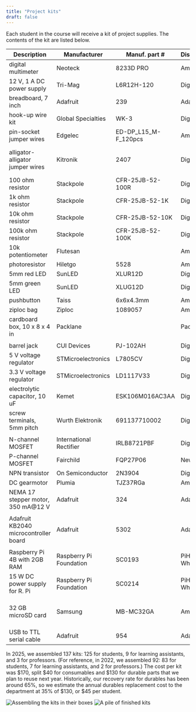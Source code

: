 ```yaml
---
title: "Project kits"
draft: false
---
```


Each student in the course will receive a kit of project supplies. The contents of the kit are listed below.

| Description                              | Manufacturer            | Manuf. part #        | Distributor     | Dist. part #    |                |
|------------------------------------------|-------------------------|----------------------|-----------------|-----------------|----------------|
| digital multimeter                       | Neoteck                 | 8233D PRO            | Amazon          | B01NAVAT9S      | 1              |
| 12 V, 1 A DC power supply                | Tri-Mag                 | L6R12H-120           | Digikey         | 364-1264-ND     | 1              |
| breadboard, 7 inch                       | Adafruit                | 239                  | Adafruit        | 239             | 1              |
| hook-up wire kit                         | Global Specialties      | WK-3                 | Digikey         | BKWK-3-ND       | 1              |
| pin-socket jumper wires                	 | Edgelec	               | ED-DP_L15_M-F_120pcs |	Amazon          | B07GD2869Z	    | 10             |
| alligator-alligator jumper wires         | Kitronik                | 2407                 | Digikey         | 1927-1085-ND    | 2 from 10 pack |
| 100 ohm resistor                         | Stackpole	             | CFR-25JB-52-100R     |	Digikey	        | CF12JT100RCT-ND | 10             |
| 1k ohm resistor                          | Stackpole	             | CFR-25JB-52-1K       |	Digikey	        | CF12JT1K00CT-ND | 10             |
| 10k ohm resistor                         | Stackpole	             | CFR-25JB-52-10K      |	Digikey	        | CF12JT10K0CT-ND | 10             |
| 100k ohm resistor                        | Stackpole	             | CFR-25JB-52-100K     |	Digikey	        | CF12JT100KCT-ND | 10             |
| 10k potentiometer                        | Flutesan                |                      |	Amazon	        | B09L5MGNFZ      | 2              |
| photoresistor                            | Hiletgo                 | 5528                 |	Amazon	        | B00N1ZJUN4      | 2              |
| 5mm red LED                              | SunLED	                 | XLUR12D	            | Digikey	        | 1497-1031-ND    | 5              |
| 5mm green LED                            | SunLED	                 | XLUG12D	            | Digikey	        | 1497-1023-ND    | 5              |
| pushbutton                               | Taiss                   | 6x6x4.3mm            | Amazon          | B08DRB78MX      | 6              |
| ziploc bag                               | Ziploc                  | 1089057              | Amazon          | B00MR1TK4C      | 1              |
| cardboard box, 10 x 8 x 4 in             | Packlane                |                      | Packlane        |                 | 1              |
|                                          |                         |                      |                 |                 |                |
| barrel jack                              | CUI Devices             | PJ-102AH             | Digikey         | CP-102AH-ND     | 2              |
| 5 V voltage regulator                    | STMicroelectronics      | L7805CV              | Digikey         | 497-1443-5-ND   | 2              |
| 3.3 V voltage regulator                  | STMicroelectronics      | LD1117V33            | Digikey         | 497-1491-5-ND   | 2              |
| electrolytic capacitor, 10 uF            | Kemet                   | ESK106M016AC3AA      | Digikey         | 399-6597-ND     | 4              |
| screw terminals, 5mm pitch               | Wurth Elektronik        | 691137710002         | Digikey         | 732-10955-ND    | 2              |
|                                          |                         |                      |                 |                 |                |
| N-channel MOSFET                         | International Rectifier | IRLB8721PBF          | Digikey         | IRLB8721PBF-ND  | 4              |
| P-channel MOSFET                         | Fairchild               | FQP27P06             | Newark          | 58K1524         | 3              |
| NPN transistor                           | On Semiconductor        | 2N3904               | Digikey         | 2N3904FS-ND     | 2              |
| DC gearmotor                             | Plumia                  | TJZ37RGa             | Amazon          |                 | 4              |
| NEMA 17 stepper motor, 350 mA@12 V       | Adafruit                | 324                  | Adafruit        | 324             | 1              |
|                                          |                         |                      |                 |                 |                |
| Adafruit KB2040 microcontroller board    | Adafruit                | 5302                 | Adafruit        | 5302            | 1              |
|                                          |                         |                      |                 |                 |                |
| Raspberry Pi 4B with 2GB RAM             | Raspberry Pi Foundation | SC0193               | PiHut Wholesale | SC0193          | 1              |
| 15 W DC power supply for R. Pi           | Raspberry Pi Foundation | SC0214               | PiHut Wholesale | SC0214          | 1              |
| 32 GB microSD card                       | Samsung                 | MB-MC32GA            | Amazon          | B07NP96DX5      | 1 from 5 pack  |
| USB to TTL serial cable                  | Adafruit                | 954                  | Adafruit        | 954             | 1              |

In 2025, we assembled 137 kits: 125 for students, 9 for learning assistants, and 3 for professors. (For reference, in 2022, we assembled 92: 83 for students, 7 for learning assistants, and 2 for professors.) The cost per kit was $170, split $40 for consumables and $130 for durable parts that we plan to reuse next year. Historically, our recovery rate for durables has been around 65%, so we estimate the annual durables replacement cost to the department at 35% of $130, or $45 per student.



![Assembling the kits in their boxes](/img/kit-assembly.jpg)
![A pile of finished kits](/img/pile-of-kits.jpg)
